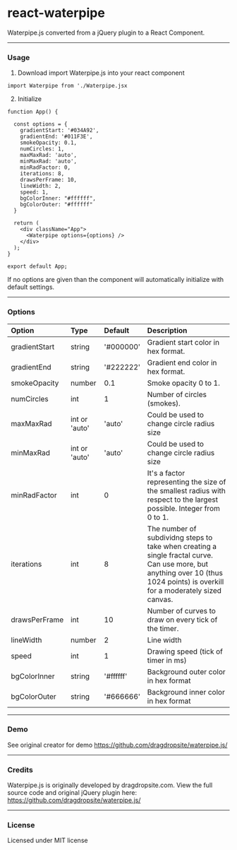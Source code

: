 # react-waterpipe
Waterpipe.js converted from a jQuery plugin to a React Component.

---
### Usage
1. Download import Waterpipe.js into your react component
```
import Waterpipe from './Waterpipe.jsx
```
2. Initialize
```
function App() {

  const options = {
    gradientStart: '#034A92',
    gradientEnd: '#011F3E',
    smokeOpacity: 0.1,
    numCircles: 1,
    maxMaxRad: 'auto',
    minMaxRad: 'auto',
    minRadFactor: 0,
    iterations: 8,
    drawsPerFrame: 10,
    lineWidth: 2,
    speed: 1,
    bgColorInner: "#ffffff",
    bgColorOuter: "#ffffff"
  }

  return (
    <div className="App">
      <Waterpipe options={options} />
    </div>
  );
}

export default App;
```

If no options are given than the component will automatically initialize with default settings.

---
### Options
| Option | Type | Default | Description |
| :--- | :--- | :--- | :--- |
| gradientStart | string | '#000000' | Gradient start color in hex format. |
| gradientEnd | string | '#222222' | Gradient end color in hex format. |
| smokeOpacity | number | 0.1 | Smoke opacity 0 to 1. |
| numCircles | int | 1 | Number of circles (smokes). |
| maxMaxRad | int or 'auto' | 'auto' | Could be used to change circle radius size |
| minMaxRad | int or 'auto' | 'auto' | Could be used to change circle radius size |
| minRadFactor | int | 0 | It's a factor representing the size of the smallest radius with respect to the largest possible. Integer from 0 to 1. |
| iterations | int | 8 | The number of subdividng steps to take when creating a single fractal curve. Can use more, but anything over 10 (thus 1024 points) is overkill for a moderately sized canvas. |
| drawsPerFrame | int | 10 | Number of curves to draw on every tick of the timer. |
| lineWidth | number | 2 | Line width |
| speed | int | 1 | Drawing speed (tick of timer in ms) |
| bgColorInner | string | '#ffffff' | Background outer color in hex format |
| bgColorOuter | string | '#666666' | Background inner color in hex format |


---
### Demo
See original creator for demo
https://github.com/dragdropsite/waterpipe.js/


---
### Credits
Waterpipe.js is originally developed by dragdropsite.com. View the full source code and original jQuery plugin here:
https://github.com/dragdropsite/waterpipe.js/


---
### License
Licensed under MIT license
